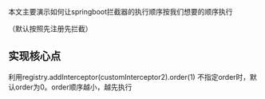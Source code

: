 本文主要演示如何让springboot拦截器的执行顺序按我们想要的顺序执行

（默认按照先注册先拦截）

## 实现核心点

利用registry.addInterceptor(customInterceptor2).order(1)
不指定order时，默认order为0。order顺序越小，越先执行